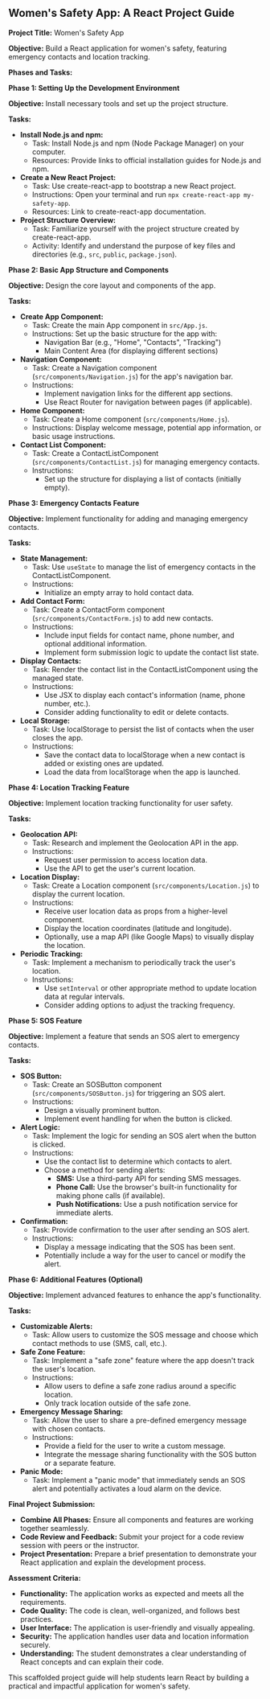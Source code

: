 ## Women's Safety App: A React Project Guide

**Project Title:** Women's Safety App

**Objective:** Build a React application for women's safety, featuring emergency contacts and location tracking.

**Phases and Tasks:**

**Phase 1: Setting Up the Development Environment**

**Objective:** Install necessary tools and set up the project structure.

**Tasks:**

* **Install Node.js and npm:** 
    * Task: Install Node.js and npm (Node Package Manager) on your computer.
    * Resources: Provide links to official installation guides for Node.js and npm.
* **Create a New React Project:**
    * Task: Use create-react-app to bootstrap a new React project.
    * Instructions: Open your terminal and run `npx create-react-app my-safety-app`.
    * Resources: Link to create-react-app documentation.
* **Project Structure Overview:**
    * Task: Familiarize yourself with the project structure created by create-react-app.
    * Activity: Identify and understand the purpose of key files and directories (e.g., `src`, `public`, `package.json`).

**Phase 2: Basic App Structure and Components**

**Objective:** Design the core layout and components of the app.

**Tasks:**

* **Create App Component:** 
    * Task: Create the main App component in `src/App.js`.
    * Instructions: Set up the basic structure for the app with:
        * Navigation Bar (e.g., "Home", "Contacts", "Tracking")
        * Main Content Area (for displaying different sections)
* **Navigation Component:**
    * Task: Create a Navigation component (`src/components/Navigation.js`) for the app's navigation bar.
    * Instructions:
        * Implement navigation links for the different app sections.
        * Use React Router for navigation between pages (if applicable). 
* **Home Component:**
    * Task: Create a Home component (`src/components/Home.js`).
    * Instructions: Display welcome message, potential app information, or basic usage instructions.
* **Contact List Component:**
    * Task: Create a ContactListComponent (`src/components/ContactList.js`) for managing emergency contacts.
    * Instructions:
        * Set up the structure for displaying a list of contacts (initially empty).

**Phase 3: Emergency Contacts Feature**

**Objective:** Implement functionality for adding and managing emergency contacts.

**Tasks:**

* **State Management:**
    * Task: Use `useState` to manage the list of emergency contacts in the ContactListComponent.
    * Instructions:
        * Initialize an empty array to hold contact data.
* **Add Contact Form:**
    * Task: Create a ContactForm component (`src/components/ContactForm.js`) to add new contacts.
    * Instructions:
        * Include input fields for contact name, phone number, and optional additional information.
        * Implement form submission logic to update the contact list state.
* **Display Contacts:**
    * Task: Render the contact list in the ContactListComponent using the managed state.
    * Instructions:
        * Use JSX to display each contact's information (name, phone number, etc.).
        * Consider adding functionality to edit or delete contacts.
* **Local Storage:**
    * Task: Use localStorage to persist the list of contacts when the user closes the app.
    * Instructions:
        * Save the contact data to localStorage when a new contact is added or existing ones are updated.
        * Load the data from localStorage when the app is launched.

**Phase 4: Location Tracking Feature**

**Objective:** Implement location tracking functionality for user safety.

**Tasks:**

* **Geolocation API:**
    * Task: Research and implement the Geolocation API in the app.
    * Instructions:
        * Request user permission to access location data.
        * Use the API to get the user's current location.
* **Location Display:**
    * Task: Create a Location component (`src/components/Location.js`) to display the current location.
    * Instructions:
        * Receive user location data as props from a higher-level component.
        * Display the location coordinates (latitude and longitude).
        * Optionally, use a map API (like Google Maps) to visually display the location.
* **Periodic Tracking:**
    * Task: Implement a mechanism to periodically track the user's location.
    * Instructions:
        * Use `setInterval` or other appropriate method to update location data at regular intervals.
        * Consider adding options to adjust the tracking frequency.

**Phase 5: SOS Feature**

**Objective:** Implement a feature that sends an SOS alert to emergency contacts.

**Tasks:**

* **SOS Button:**
    * Task: Create an SOSButton component (`src/components/SOSButton.js`) for triggering an SOS alert.
    * Instructions:
        * Design a visually prominent button.
        * Implement event handling for when the button is clicked.
* **Alert Logic:**
    * Task: Implement the logic for sending an SOS alert when the button is clicked.
    * Instructions:
        * Use the contact list to determine which contacts to alert.
        * Choose a method for sending alerts:
            * **SMS:** Use a third-party API for sending SMS messages.
            * **Phone Call:** Use the browser's built-in functionality for making phone calls (if available).
            * **Push Notifications:** Use a push notification service for immediate alerts.
* **Confirmation:**
    * Task: Provide confirmation to the user after sending an SOS alert.
    * Instructions:
        * Display a message indicating that the SOS has been sent.
        * Potentially include a way for the user to cancel or modify the alert.

**Phase 6: Additional Features (Optional)**

**Objective:** Implement advanced features to enhance the app's functionality.

**Tasks:**

* **Customizable Alerts:**
    * Task: Allow users to customize the SOS message and choose which contact methods to use (SMS, call, etc.).
* **Safe Zone Feature:**
    * Task: Implement a "safe zone" feature where the app doesn't track the user's location.
    * Instructions:
        * Allow users to define a safe zone radius around a specific location.
        * Only track location outside of the safe zone.
* **Emergency Message Sharing:**
    * Task: Allow the user to share a pre-defined emergency message with chosen contacts.
    * Instructions:
        * Provide a field for the user to write a custom message.
        * Integrate the message sharing functionality with the SOS button or a separate feature.
* **Panic Mode:**
    * Task: Implement a "panic mode" that immediately sends an SOS alert and potentially activates a loud alarm on the device.

**Final Project Submission:**

* **Combine All Phases:** Ensure all components and features are working together seamlessly.
* **Code Review and Feedback:** Submit your project for a code review session with peers or the instructor.
* **Project Presentation:** Prepare a brief presentation to demonstrate your React application and explain the development process.

**Assessment Criteria:**

* **Functionality:** The application works as expected and meets all the requirements.
* **Code Quality:** The code is clean, well-organized, and follows best practices.
* **User Interface:** The application is user-friendly and visually appealing.
* **Security:** The application handles user data and location information securely.
* **Understanding:** The student demonstrates a clear understanding of React concepts and can explain their code.

This scaffolded project guide will help students learn React by building a practical and impactful application for women's safety. 
